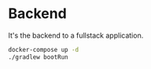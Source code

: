 # Backend

It's the backend to a fullstack application.

```bash
docker-compose up -d
./gradlew bootRun
```